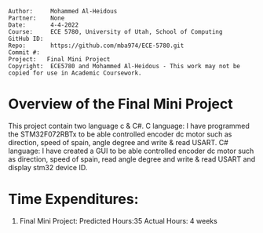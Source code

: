 ```
Author:     Mohammed Al-Heidous
Partner:    None
Date:       4-4-2022
Course:     ECE 5780, University of Utah, School of Computing
GitHub ID:  
Repo:       https://github.com/mba974/ECE-5780.git
Commit #:  
Project:   Final Mini Project
Copyright:  ECE5780 and Mohammed Al-Heidous - This work may not be copied for use in Academic Coursework.
```

# Overview of the Final Mini Project
This project contain two language c & C#.
C language: I have programmed the STM32F072RBTx to be able controlled encoder dc motor such as direction, speed of spain, angle degree and write & read USART.
C# language: I have created a GUI to be able controlled encoder dc motor such as direction, speed of spain, read angle degree and write & read USART and display stm32 device ID. 

# Time Expenditures:

1. Final Mini Project: Predicted Hours:35  Actual Hours: 4 weeks
